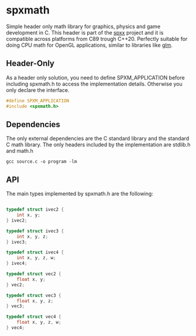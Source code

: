 # spxmath

Simple header only math library for graphics, physics and game development in C.
This header is part of the [spxx](https://github.com/LogicEu/spxx.git) project and 
it is compatible across platforms from C89 trough C++20. Perfectly suitable for
doing CPU math for OpenGL applications, similar to libraries like 
[glm](https://github.com/g-truc/glm.git).

## Header-Only

As a header only solution, you need to define 
SPXM_APPLICATION before including spxmath.h to access the
implementation details. Otherwise you only declare the interface.

```C
#define SPXM_APPLICATION
#include <spxmath.h>
```

## Dependencies

The only external dependencies are the C standard library and the standard C math
library. The only headers included by the implementation are stdlib.h and math.h

```shell
gcc source.c -o program -lm
```

## API

The main types implemented by spxmath.h are the following:

```C

typedef struct ivec2 {
    int x, y;
} ivec2;

typedef struct ivec3 {
    int x, y, z;
} ivec3;

typedef struct ivec4 {
    int x, y, z, w;
} ivec4;

typedef struct vec2 {
    float x, y;
} vec2;

typedef struct vec3 {
    float x, y, z;
} vec3;

typedef struct vec4 {
    float x, y, z, w;
} vec4;


```
